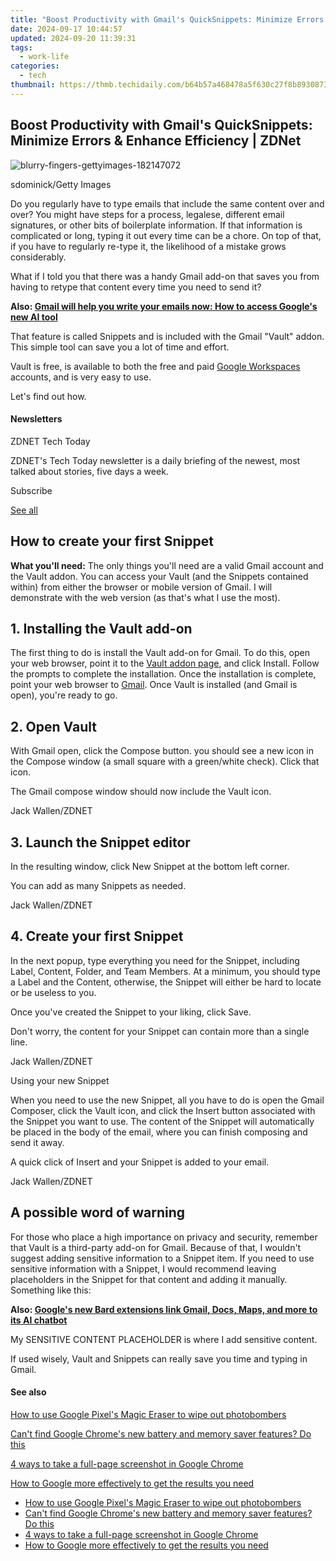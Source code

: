 ```yaml
---
title: "Boost Productivity with Gmail's QuickSnippets: Minimize Errors & Enhance Efficiency | ZDNet"
date: 2024-09-17 10:44:57
updated: 2024-09-20 11:39:31
tags:
  - work-life
categories:
  - tech
thumbnail: https://thmb.techidaily.com/b64b57a468478a5f630c27f8b893087308dc98f7c7e00349e52b8e4b1574001a.png
---
```


## Boost Productivity with Gmail's QuickSnippets: Minimize Errors & Enhance Efficiency | ZDNet

![blurry-fingers-gettyimages-182147072](https://www.zdnet.com/a/img/resize/9fe144d928b44a2b7db00dd2fc8c06d53511ec61/2023/09/19/5f64ebea-311d-44a0-abb8-b32fe7b1ae6c/blurry-fingers-gettyimages-182147072.jpg?auto=webp&width=1280)

sdominick/Getty Images

Do you regularly have to type emails that include the same content over and over? You might have steps for a process, legalese, different email signatures, or other bits of boilerplate information. If that information is complicated or long, typing it out every time can be a chore. On top of that, if you have to regularly re-type it, the likelihood of a mistake grows considerably.

What if I told you that there was a handy Gmail add-on that saves you from having to retype that content every time you need to send it? 

**Also: [Gmail will help you write your emails now: How to access Google's new AI tool](https://www.zdnet.com/article/gmail-will-help-you-write-your-emails-now-how-to-access-googles-new-ai-tool/)**

That feature is called Snippets and is included with the Gmail "Vault" addon. This simple tool can save you a lot of time and effort. 

Vault is free, is available to both the free and paid [Google Workspaces](https://www.zdnet.com/article/google-introduces-11-new-security-features-for-workspace-some-ai-powered/) accounts, and is very easy to use.

Let's find out how.

#### Newsletters

ZDNET Tech Today

ZDNET's Tech Today newsletter is a daily briefing of the newest, most talked about stories, five days a week.

 Subscribe

[See all](https://www.zdnet.com/newsletters/)

## How to create your first Snippet

**What you'll need:** The only things you'll need are a valid Gmail account and the Vault addon. You can access your Vault (and the Snippets contained within) from either the browser or mobile version of Gmail. I will demonstrate with the web version (as that's what I use the most).

## 1\. Installing the Vault add-on

The first thing to do is install the Vault add-on for Gmail. To do this, open your web browser, point it to the [Vault addon page](https://workspace.google.com/marketplace/app/vault/740264277609), and click Install. Follow the prompts to complete the installation. Once the installation is complete, point your web browser to [Gmail](https://mail.google.com/mail/u/0/). Once Vault is installed (and Gmail is open), you're ready to go.

## 2\. Open Vault

With Gmail open, click the Compose button. you should see a new icon in the Compose window (a small square with a green/white check). Click that icon.

The Gmail compose window should now include the Vault icon.

Jack Wallen/ZDNET

## 3\. Launch the Snippet editor

In the resulting window, click New Snippet at the bottom left corner.

You can add as many Snippets as needed.

Jack Wallen/ZDNET

## 4\. Create your first Snippet

In the next popup, type everything you need for the Snippet, including Label, Content, Folder, and Team Members. At a minimum, you should type a Label and the Content, otherwise, the Snippet will either be hard to locate or be useless to you.

Once you've created the Snippet to your liking, click Save.

Don't worry, the content for your Snippet can contain more than a single line.

Jack Wallen/ZDNET

Using your new Snippet

When you need to use the new Snippet, all you have to do is open the Gmail Composer, click the Vault icon, and click the Insert button associated with the Snippet you want to use. The content of the Snippet will automatically be placed in the body of the email, where you can finish composing and send it away.

A quick click of Insert and your Snippet is added to your email.

Jack Wallen/ZDNET

## A possible word of warning

For those who place a high importance on privacy and security, remember that Vault is a third-party add-on for Gmail. Because of that, I wouldn't suggest adding sensitive information to a Snippet item. If you need to use sensitive information with a Snippet, I would recommend leaving placeholders in the Snippet for that content and adding it manually. Something like this:

**Also: [Google's new Bard extensions link Gmail, Docs, Maps, and more to its AI chatbot](https://www.zdnet.com/article/google-unveils-bard-extensions-to-integrate-ai-with-gmail-docs-maps-and-more/)**

My SENSITIVE CONTENT PLACEHOLDER is where I add sensitive content.

If used wisely, Vault and Snippets can really save you time and typing in Gmail.

#### See also

[How to use Google Pixel's Magic Eraser to wipe out photobombers](https://www.zdnet.com/article/how-to-use-magic-eraser-on-the-google-pixel/ "How to use Google Pixel's Magic Eraser to wipe out photobombers")

[Can't find Google Chrome's new battery and memory saver features? Do this](https://www.zdnet.com/article/cant-find-google-chromes-new-battery-and-memory-saver-features-do-this/ "Can't find Google Chrome's new battery and memory saver features? Do this")

[4 ways to take a full-page screenshot in Google Chrome](https://www.zdnet.com/article/how-to-take-a-full-page-screenshot-in-google-chrome/ "4 ways to take a full-page screenshot in Google Chrome")

[How to Google more effectively to get the results you need](https://www.zdnet.com/article/how-to-use-google-search-more-effectively-to-get-the-results-you-need/ "How to Google more effectively to get the results you need")

* [How to use Google Pixel's Magic Eraser to wipe out photobombers](https://www.zdnet.com/article/how-to-use-magic-eraser-on-the-google-pixel/ "How to use Google Pixel's Magic Eraser to wipe out photobombers")
* [Can't find Google Chrome's new battery and memory saver features? Do this](https://www.zdnet.com/article/cant-find-google-chromes-new-battery-and-memory-saver-features-do-this/ "Can't find Google Chrome's new battery and memory saver features? Do this")
* [4 ways to take a full-page screenshot in Google Chrome](https://www.zdnet.com/article/how-to-take-a-full-page-screenshot-in-google-chrome/ "4 ways to take a full-page screenshot in Google Chrome")
* [How to Google more effectively to get the results you need](https://www.zdnet.com/article/how-to-use-google-search-more-effectively-to-get-the-results-you-need/ "How to Google more effectively to get the results you need")

<ins class="adsbygoogle"
     style="display:block"
     data-ad-format="autorelaxed"
     data-ad-client="ca-pub-7571918770474297"
     data-ad-slot="1223367746"></ins>



<ins class="adsbygoogle"
     style="display:block"
     data-ad-client="ca-pub-7571918770474297"
     data-ad-slot="8358498916"
     data-ad-format="auto"
     data-full-width-responsive="true"></ins>
